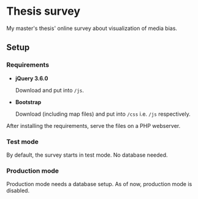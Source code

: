 # Thesis survey

My master's thesis' online survey about visualization of media bias.

## Setup

### Requirements

- **jQuery 3.6.0**
  
  Download and put into `/js`.
- **Bootstrap**
  
  Download (including map files) and put into `/css` i.e. `/js` respectively.

After installing the requirements, serve the files on a PHP webserver.

### Test mode

By default, the survey starts in test mode. No database needed.

### Production mode

Production mode needs a database setup. As of now, production mode is disabled.
